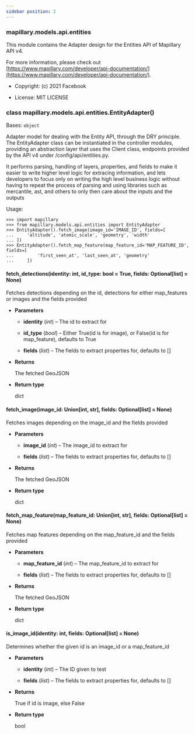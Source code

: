 ```yaml
---
sidebar position: 2
---
```



### mapillary.models.api.entities

This module contains the Adapter design for the Entities API of Mapillary API v4.

For more information, please check out [https://www.mapillary.com/developer/api-documentation/](https://www.mapillary.com/developer/api-documentation/).


* Copyright: (c) 2021 Facebook


* License: MIT LICENSE


### class mapillary.models.api.entities.EntityAdapter()
Bases: `object`

Adapter model for dealing with the Entity API, through the DRY principle. The EntityAdapter
class can be instantiated in the controller modules, providing an abstraction layer that uses
the Client class, endpoints provided by the API v4 under /config/api/entities.py.

It performs parsing, handling of layers, properties, and fields to make it easier to
write higher level logic for extracing information, and lets developers to focus only
on writing the high level business logic without having to repeat the process of parsing
and using libraries such as mercantile, ast, and others to only then care about the
inputs and the outputs

Usage:

```
>>> import mapillary
>>> from mapillary.models.api.entities import EntityAdapter
>>> EntityAdapter().fetch_image(image_id='IMAGE_ID', fields=[
...     'altitude', 'atomic_scale', 'geometry', 'width'
... ])
>>> EntityAdapter().fetch_map_feature(map_feature_id='MAP_FEATURE_ID', fields=[
...         'first_seen_at', 'last_seen_at', 'geometry'
...     ])
```


#### fetch_detections(identity: int, id_type: bool = True, fields: Optional[list] = None)
Fetches detections depending on the id, detections for either map_features or
images and the fields provided


* **Parameters**

    
    * **identity** (*int*) – The id to extract for


    * **id_type** (*bool*) – Either True(id is for image), or False(id is for map_feature),
    defaults to True


    * **fields** (*list*) – The fields to extract properties for, defaults to []



* **Returns**

    The fetched GeoJSON



* **Return type**

    dict



#### fetch_image(image_id: Union[int, str], fields: Optional[list] = None)
Fetches images depending on the image_id and the fields provided


* **Parameters**

    
    * **image_id** (*int*) – The image_id to extract for


    * **fields** (*list*) – The fields to extract properties for, defaults to []



* **Returns**

    The fetched GeoJSON



* **Return type**

    dict



#### fetch_map_feature(map_feature_id: Union[int, str], fields: Optional[list] = None)
Fetches map features depending on the map_feature_id and the fields provided


* **Parameters**

    
    * **map_feature_id** (*int*) – The map_feature_id to extract for


    * **fields** (*list*) – The fields to extract properties for, defaults to []



* **Returns**

    The fetched GeoJSON



* **Return type**

    dict



#### is_image_id(identity: int, fields: Optional[list] = None)
Determines whether the given id is an image_id or a map_feature_id


* **Parameters**

    
    * **identity** (*int*) – The ID given to test


    * **fields** (*list*) – The fields to extract properties for, defaults to []



* **Returns**

    True if id is image, else False



* **Return type**

    bool

